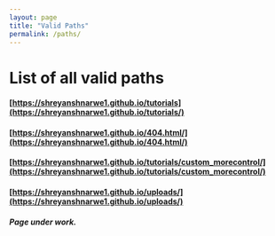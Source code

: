 ```yaml
---
layout: page
title: "Valid Paths"
permalink: /paths/
---
```


# List of all valid paths

#### [https://shreyanshnarwe1.github.io/tutorials](https://shreyanshnarwe1.github.io/tutorials/)
#### [https://shreyanshnarwe1.github.io/404.html/](https://shreyanshnarwe1.github.io/404.html/)
#### [https://shreyanshnarwe1.github.io/tutorials/custom_morecontrol/](https://shreyanshnarwe1.github.io/tutorials/custom_morecontrol/)
#### [https://shreyanshnarwe1.github.io/uploads/](https://shreyanshnarwe1.github.io/uploads/)

##### Page under work.
